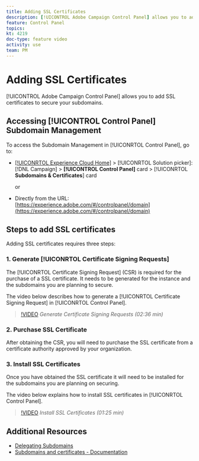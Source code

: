 ```yaml
---
title: Adding SSL Certificates
description: [!UICONTROL Adobe Campaign Control Panel] allows you to add SSL certificates to secure your subdomains.
feature: Control Panel
topics: 
kt: 4219
doc-type: feature video
activity: use
team: PM
---
```


# Adding SSL Certificates

[!UICONTROL Adobe Campaign Control Panel] allows you to add SSL certificates to secure your subdomains.

## Accessing [!UICONTROL Control Panel] Subdomain Management

To access the Subdomain Management in [!UICONRTOL Control Panel], go to:

* [[!UICONRTOL Experience Cloud Home]](https://experience.adobe.com/#/home) > [!UICONRTOL Solution picker]: [!DNL Campaign] > **[!UICONTROL Control Panel]** card > [!UICONRTOL **Subdomains & Certificates**] card
  
  or
* Directly from the URL: [https://experience.adobe.com/#/controlpanel/domain](https://experience.adobe.com/#/controlpanel/domain)

## Steps to add SSL certificates

Adding SSL certificates requires three steps:

### 1. Generate [!UICONRTOL Certificate Signing Requests]

The [!UICONRTOL Certificate Signing Request] (CSR) is required for the purchase of a SSL certificate. It needs to be generated for the instance and the subdomains you are planning to secure.

 The video below describes how to generate a [!UICONRTOL Certificate Signing Request] in [!UICONRTOL Control Panel].

>[!VIDEO](https://video.tv.adobe.com/v/31317?quality=12)
*Generate Certificate Signing Requests (02:36 min)*

### 2. Purchase SSL Certificate

After obtaining the CSR, you will need to purchase the SSL certificate from a certificate authority approved by your organization.

### 3. Install SSL Certificates

Once you have obtained the SSL certificate it will need to be installed for the subdomains you are planning on securing.

The video below explains how to install SSL certificates in [!UICONRTOL Control Panel].  

>[!VIDEO](https://video.tv.adobe.com/v/31166?quality=12)
*Install SSL Certificates (01:25 min)*

## Additional Resources

* [Delegating Subdomains](/help/acs/administrating/control-panel/subdomain-delegation.md)
* [Subdomains and certificates - Documentation](https://docs.adobe.com/content/help/en/control-panel/using/subdomains-and-certificates/renewing-subdomain-certificate.html)
